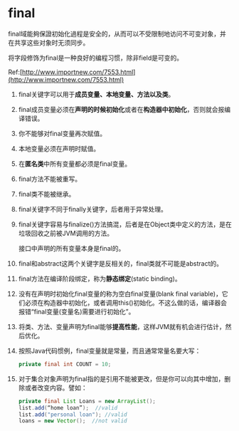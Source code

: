 # final

final域能夠保證初始化過程是安全的，从而可以不受限制地访问不可变对象，并在共享这些对象时无须同步。

将字段修饰为final是一种良好的编程习惯，除非field是可变的。

Ref:[http://www.importnew.com/7553.html](http://www.importnew.com/7553.html)

1. final关键字可以用于**成员变量、本地变量、方法以及类**。
2. final成员变量必须在**声明的时候初始化**或者在**构造器中初始化**，否则就会报编译错误。
3. 你不能够对final变量再次赋值。
4. 本地变量必须在声明时赋值。
5. 在**匿名类**中所有变量都必须是final变量。
6. final方法不能被重写。
7. final类不能被继承。
8. final关键字不同于finally关键字，后者用于异常处理。
9. final关键字容易与finalize\(\)方法搞混，后者是在Object类中定义的方法，是在垃圾回收之前被JVM调用的方法。

   接口中声明的所有变量本身是final的。

10. final和abstract这两个关键字是反相关的，final类就不可能是abstract的。
11. final方法在编译阶段绑定，称为**静态绑定**\(static binding\)。
12. 没有在声明时初始化final变量的称为空白final变量\(blank final variable\)，它们必须在构造器中初始化，或者调用this\(\)初始化。不这么做的话，编译器会报错“final变量\(变量名\)需要进行初始化”。
13. 将类、方法、变量声明为final能够**提高性能**，这样JVM就有机会进行估计，然后优化。
14. 按照Java代码惯例，final变量就是常量，而且通常常量名要大写：

    ```java
    private final int COUNT = 10;
    ```

15. 对于集合对象声明为final指的是引用不能被更改，但是你可以向其中增加，删除或者改变内容。譬如：

    ```java
    private final List Loans = new ArrayList();
    list.add(“home loan”);  //valid
    list.add("personal loan"); //valid
    loans = new Vector();  //not valid
    ```

